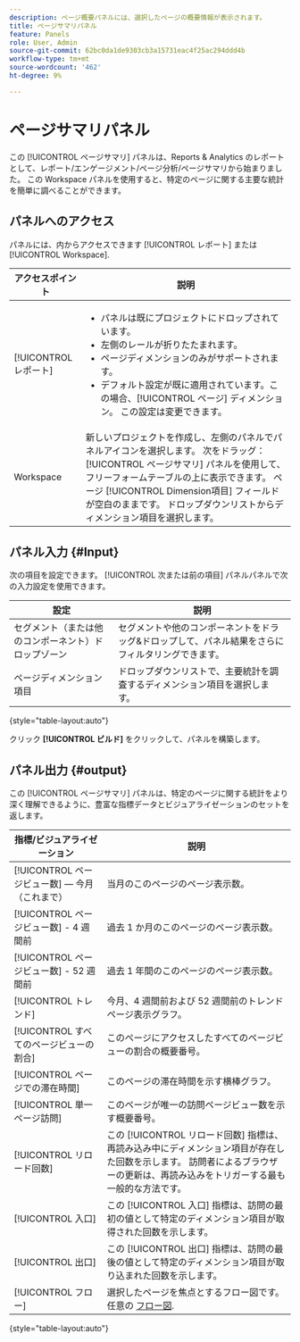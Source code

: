 ```yaml
---
description: ページ概要パネルには、選択したページの概要情報が表示されます。
title: ページサマリパネル
feature: Panels
role: User, Admin
source-git-commit: 62bc0da1de9303cb3a15731eac4f25ac294ddd4b
workflow-type: tm+mt
source-wordcount: '462'
ht-degree: 9%

---
```



# ページサマリパネル

この [!UICONTROL ページサマリ] パネルは、Reports &amp; Analytics のレポートとして、レポート/エンゲージメント/ページ分析/ページサマリから始まりました。 この Workspace パネルを使用すると、特定のページに関する主要な統計を簡単に調べることができます。

## パネルへのアクセス

パネルには、内からアクセスできます [!UICONTROL レポート] または [!UICONTROL Workspace].

| アクセスポイント | 説明 |
| --- | --- |
| [!UICONTROL レポート] | <ul><li>パネルは既にプロジェクトにドロップされています。</li><li>左側のレールが折りたたまれます。</li><li>ページディメンションのみがサポートされます。</li><li>デフォルト設定が既に適用されています。この場合、[!UICONTROL ページ] ディメンション。 この設定は変更できます。</li></ul> |
| Workspace | 新しいプロジェクトを作成し、左側のパネルでパネルアイコンを選択します。 次をドラッグ： [!UICONTROL ページサマリ] パネルを使用して、フリーフォームテーブルの上に表示できます。 ページ [!UICONTROL Dimension項目] フィールドが空白のままです。 ドロップダウンリストからディメンション項目を選択します。 |

## パネル入力 {#Input}

次の項目を設定できます。 [!UICONTROL 次または前の項目] パネルパネルで次の入力設定を使用できます。

| 設定 | 説明 |
| --- | --- |
| セグメント（または他のコンポーネント）ドロップゾーン | セグメントや他のコンポーネントをドラッグ&amp;ドロップして、パネル結果をさらにフィルタリングできます。 |
| ページディメンション項目 | ドロップダウンリストで、主要統計を調査するディメンション項目を選択します。 |

{style=&quot;table-layout:auto&quot;}

クリック **[!UICONTROL ビルド]** をクリックして、パネルを構築します。

## パネル出力 {#output}

この [!UICONTROL ページサマリ] パネルは、特定のページに関する統計をより深く理解できるように、豊富な指標データとビジュアライゼーションのセットを返します。

| 指標/ビジュアライゼーション | 説明 |
| --- | --- |
| [!UICONTROL ページビュー数]  — 今月（これまで） | 当月のこのページのページ表示数。 |
| [!UICONTROL ページビュー数] - 4 週間前 | 過去 1 か月のこのページのページ表示数。 |
| [!UICONTROL ページビュー数] - 52 週間前 | 過去 1 年間のこのページのページ表示数。 |
| [!UICONTROL トレンド] | 今月、4 週間前および 52 週間前のトレンドページ表示グラフ。 |
| [!UICONTROL すべてのページビューの割合] | このページにアクセスしたすべてのページビューの割合の概要番号。 |
| [!UICONTROL ページでの滞在時間] | このページの滞在時間を示す横棒グラフ。 |
| [!UICONTROL 単一ページ訪問] | このページが唯一の訪問ページビュー数を示す概要番号。 |
| [!UICONTROL リロード回数] | この [!UICONTROL リロード回数] 指標は、再読み込み中にディメンション項目が存在した回数を示します。 訪問者によるブラウザーの更新は、再読み込みをトリガーする最も一般的な方法です。 |
| [!UICONTROL 入口] | この [!UICONTROL 入口] 指標は、訪問の最初の値として特定のディメンション項目が取得された回数を示します。 |
| [!UICONTROL 出口] | この [!UICONTROL 出口] 指標は、訪問の最後の値として特定のディメンション項目が取り込まれた回数を示します。 |
| [!UICONTROL フロー] | 選択したページを焦点とするフロー図です。 任意の [フロー図](/help/analyze/analysis-workspace/visualizations/c-flow/creating-flow-report.md). |

{style=&quot;table-layout:auto&quot;}

